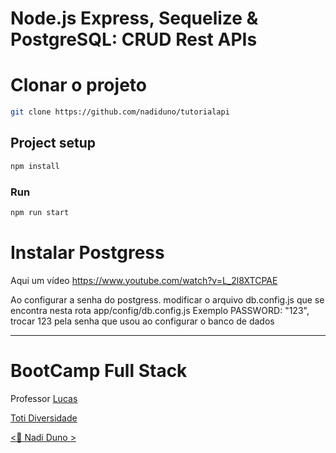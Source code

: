 # Node.js Express, Sequelize & PostgreSQL: CRUD Rest APIs

# Clonar o projeto 
```bash
git clone https://github.com/nadiduno/tutorialapi
```

## Project setup
```bash
npm install
```

### Run
```bash
npm run start
```
# Instalar Postgress

Aqui um vídeo 
https://www.youtube.com/watch?v=L_2l8XTCPAE

Ao configurar a senha do postgress. modificar o arquivo db.config.js que se encontra nesta rota
app/config/db.config.js
Exemplo PASSWORD: "123",
trocar 123 pela senha que usou ao configurar o banco de dados

<hr>

# BootCamp Full Stack

Professor [Lucas](https://github.com/lucastoti)

[Toti Diversidade](https://totidiversidade.com.br/)

[<💜 Nadi Duno >](https://www.linkedin.com/in/nadiduno/)